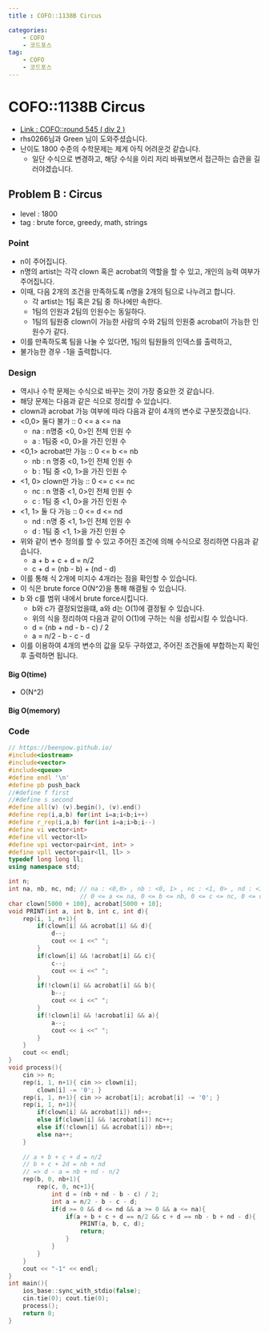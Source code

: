 ```yaml
---
title : COFO::1138B Circus

categories:
    - COFO
    - 코드포스
tag:
    - COFO
    - 코드포스
---
```

# COFO::1138B Circus
- [Link : COFO::round 545 ( div 2 )](https://codeforces.com/problemset/problem/1138/B)
- rhs0266님과 Green 님이 도와주셨습니다.
- 난이도 1800 수준의 수학문제는 제게 아직 어려운것 같습니다.
  - 일단 수식으로 변경하고, 해당 수식을 이리 저리 바꿔보면서 접근하는 습관을 길러야겠습니다.

## Problem B : Circus

- level : 1800
- tag : brute force, greedy, math, strings

### Point
- n이 주어집니다.
- n명의 artist는 각각 clown 혹은 acrobat의 역할을 할 수 있고, 개인의 능력 여부가 주어집니다.
- 이때, 다음 2개의 조건을 만족하도록 n명을 2개의 팀으로 나누려고 합니다.
  - 각 artist는 1팀 혹은 2팀 중 하나에만 속한다.
  - 1팀의 인원과 2팀의 인원수는 동일하다.
  - 1팀의 팀원중 clown이 가능한 사람의 수와 2팀의 인원중 acrobat이 가능한 인원수가 같다.
- 이를 만족하도록 팀을 나눌 수 있다면, 1팀의 팀원들의 인덱스를 출력하고, 
- 불가능한 경우 -1을 출력합니다.

### Design
- 역시나 수학 문제는 수식으로 바꾸는 것이 가장 중요한 것 같습니다.
- 해당 문제는 다음과 같은 식으로 정리할 수 있습니다.
- clown과 acrobat 가능 여부에 따라 다음과 같이 4개의 변수로 구분짓겠습니다.
- <0,0> 둘다 불가 :: 0 <= a <= na
    - na : n명중 <0, 0>인 전체 인원 수
    - a : 1팀중 <0, 0>을 가진 인원 수
- <0,1> acrobat만 가능 :: 0 <= b <= nb
    - nb : n 명중 <0, 1>인 전체 인원 수 
    - b : 1팀 중 <0, 1>을 가진 인원 수
- <1, 0> clown만 가능 :: 0 <= c <= nc
    - nc : n 명중 <1, 0>인 전체 인원 수
    - c : 1팀 중 <1, 0>을 가진 인원 수
- <1, 1> 둘 다 가능 :: 0 <= d <= nd
    - nd : n명 중 <1, 1>인 전체 인원 수
    - d : 1팀 중 <1, 1>을 가진 인원 수
- 위와 같이 변수 정의를 할 수 있고 주어진 조건에 의해 수식으로 정리하면 다음과 같습니다.
  - a + b + c + d = n/2
  - c + d = (nb - b) + (nd - d)
- 이를 통해 식 2개에 미지수 4개라는 점을 확인할 수 있습니다.
- 이 식은 brute force O(N^2)을 통해 해결될 수 있습니다.
- b 와 c를 범위 내에서 brute force시킵니다.
  - b와 c가 결정되었을떄, a와 d는 O(1)에 결정될 수 있습니다.
  - 위의 식을 정리하여 다음과 같이 O(1)에 구하는 식을 성립시킬 수 있습니다.
  - d = (nb + nd - b - c) / 2
  - a = n/2 - b - c - d
- 이를 이용하여 4개의 변수의 값을 모두 구하였고, 주어진 조건들에 부합하는지 확인 후 출력하면 됩니다.

#### Big O(time)
- O(N^2)

#### Big O(memory)

### Code

```cpp
// https://beenpow.github.io/
#include<iostream>
#include<vector>
#include<queue>
#define endl '\n'
#define pb push_back
//#define f first
//#define s second
#define all(v) (v).begin(), (v).end()
#define rep(i,a,b) for(int i=a;i<b;i++)
#define r_rep(i,a,b) for(int i=a;i>b;i--)
#define vi vector<int>
#define vll vector<ll>
#define vpi vector<pair<int, int> >
#define vpll vector<pair<ll, ll> >
typedef long long ll;
using namespace std;

int n;
int na, nb, nc, nd; // na : <0,0> , nb : <0, 1> , nc : <1, 0> , nd : <1, 1>
                    // 0 <= a <= na, 0 <= b <= nb, 0 <= c <= nc, 0 <= d <= nd
char clown[5000 + 100], acrobat[5000 + 10];
void PRINT(int a, int b, int c, int d){
    rep(i, 1, n+1){
        if(clown[i] && acrobat[i] && d){
            d--;
            cout << i <<" ";
        }
        if(clown[i] && !acrobat[i] && c){
            c--;
            cout << i <<" ";
        }
        if(!clown[i] && acrobat[i] && b){
            b--;
            cout << i <<" ";
        }
        if(!clown[i] && !acrobat[i] && a){
            a--;
            cout << i <<" ";
        }
    }
    cout << endl;
}
void process(){
    cin >> n;
    rep(i, 1, n+1){ cin >> clown[i];
        clown[i] -= '0'; }
    rep(i, 1, n+1){ cin >> acrobat[i]; acrobat[i] -= '0'; }
    rep(i, 1, n+1){
        if(clown[i] && acrobat[i]) nd++;
        else if(clown[i] && !acrobat[i]) nc++;
        else if(!clown[i] && acrobat[i]) nb++;
        else na++;
    }
    
    // a + b + c + d = n/2
    // b + c + 2d = nb + nd
    // => d - a = nb + nd - n/2
    rep(b, 0, nb+1){
        rep(c, 0, nc+1){
            int d = (nb + nd - b - c) / 2;
            int a = n/2 - b - c - d;
            if(d >= 0 && d <= nd && a >= 0 && a <= na){
                if(a + b + c + d == n/2 && c + d == nb - b + nd - d){
                    PRINT(a, b, c, d);
                    return;
                }
            }
        }
    }
    cout << "-1" << endl;
}
int main(){
    ios_base::sync_with_stdio(false);
    cin.tie(0); cout.tie(0);
    process();
    return 0;
}
```
